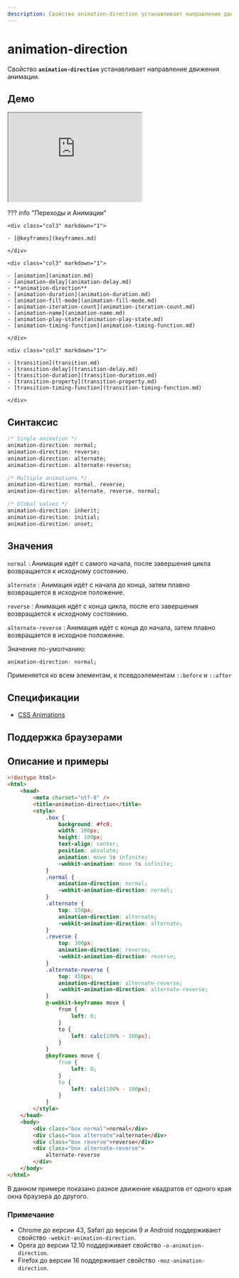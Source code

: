 ```yaml
---
description: Свойство animation-direction устанавливает направление движения анимации
---
```


# animation-direction

Свойство **`animation-direction`** устанавливает направление движения анимации.

## Демо

<iframe class="interactive is-default-height" height="200" src="https://interactive-examples.mdn.mozilla.net/pages/css/animation-direction.html" title="MDN Web Docs Interactive Example" loading="lazy" data-readystate="complete"></iframe>

??? info "Переходы и Анимации"

    <div class="col3" markdown="1">

    - [@keyframes](keyframes.md)

    </div>

    <div class="col3" markdown="1">

    - [animation](animation.md)
    - [animation-delay](animation-delay.md)
    - **animation-direction**
    - [animation-duration](animation-duration.md)
    - [animation-fill-mode](animation-fill-mode.md)
    - [animation-iteration-count](animation-iteration-count.md)
    - [animation-name](animation-name.md)
    - [animation-play-state](animation-play-state.md)
    - [animation-timing-function](animation-timing-function.md)

    </div>

    <div class="col3" markdown="1">

    - [transition](transition.md)
    - [transition-delay](transition-delay.md)
    - [transition-duration](transition-duration.md)
    - [transition-property](transition-property.md)
    - [transition-timing-function](transition-timing-function.md)

    </div>

## Синтаксис

```css
/* Single animation */
animation-direction: normal;
animation-direction: reverse;
animation-direction: alternate;
animation-direction: alternate-reverse;

/* Multiple animations */
animation-direction: normal, reverse;
animation-direction: alternate, reverse, normal;

/* Global values */
animation-direction: inherit;
animation-direction: initial;
animation-direction: unset;
```

## Значения

<!-- prettier-ignore-start -->

`normal`
: Анимация идёт с самого начала, после завершения цикла возвращается к исходному состоянию.

`alternate`
: Анимация идёт с начала до конца, затем плавно возвращается в исходное положение.

`reverse`
: Анимация идёт с конца цикла, после его завершения возвращается к исходному состоянию.

`alternate-reverse`
: Анимация идёт с конца до начала, затем плавно возвращается в исходное положение.

<!-- prettier-ignore-end -->

Значение по-умолчанию:

```css
animation-direction: normal;
```

Применяется ко всем элементам, к псевдоэлементам `::before` и `::after`

## Спецификации

-   [CSS Animations](http://dev.w3.org/csswg/css-animations/#animation-direction)

## Поддержка браузерами

<p class="ciu_embed" data-feature="css-animation" data-periods="future_1,current,past_1,past_2"></p>

## Описание и примеры

```html
<!doctype html>
<html>
    <head>
        <meta charset="utf-8" />
        <title>animation-direction</title>
        <style>
            .box {
                background: #fc0;
                width: 100px;
                height: 100px;
                text-align: center;
                position: absolute;
                animation: move 5s infinite;
                -webkit-animation: move 5s infinite;
            }
            .normal {
                animation-direction: normal;
                -webkit-animation-direction: normal;
            }
            .alternate {
                top: 150px;
                animation-direction: alternate;
                -webkit-animation-direction: alternate;
            }
            .reverse {
                top: 300px;
                animation-direction: reverse;
                -webkit-animation-direction: reverse;
            }
            .alternate-reverse {
                top: 450px;
                animation-direction: alternate-reverse;
                -webkit-animation-direction: alternate-reverse;
            }
            @-webkit-keyframes move {
                from {
                    left: 0;
                }
                to {
                    left: calc(100% - 100px);
                }
            }
            @keyframes move {
                from {
                    left: 0;
                }
                to {
                    left: calc(100% - 100px);
                }
            }
        </style>
    </head>
    <body>
        <div class="box normal">normal</div>
        <div class="box alternate">alternate</div>
        <div class="box reverse">reverse</div>
        <div class="box alternate-reverse">
            alternate-reverse
        </div>
    </body>
</html>
```

В данном примере показано разное движение квадратов от одного края окна браузера до другого.

### Примечание

-   Chrome до версии 43, Safari до версии 9 и Android поддерживают свойство `-webkit-animation-direction`.
-   Opera до версии 12.10 поддерживает свойство `-o-animation-direction`.
-   Firefox до версии 16 поддерживает свойство `-moz-animation-direction`.
